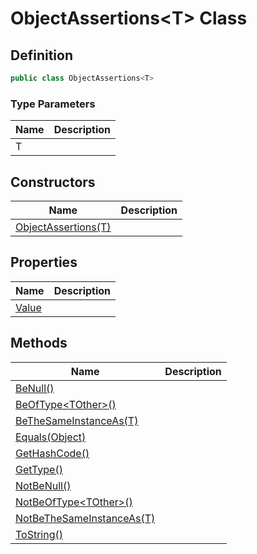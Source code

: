 # ObjectAssertions&lt;T&gt; Class
## Definition

```c#
public class ObjectAssertions<T>
```

### Type Parameters

| Name | Description |
| ---- | ----------- |
| T |  |

## Constructors

| Name | Description |
| ---- | ----------- |
| [ObjectAssertions(T)](MrKWatkins.Assertions.ObjectAssertions-1.-ctor.md) |  |

## Properties

| Name | Description |
| ---- | ----------- |
| [Value](MrKWatkins.Assertions.ObjectAssertions-1.Value.md) |  |

## Methods

| Name | Description |
| ---- | ----------- |
| [BeNull()](MrKWatkins.Assertions.ObjectAssertions-1.BeNull.md) |  |
| [BeOfType&lt;TOther&gt;()](MrKWatkins.Assertions.ObjectAssertions-1.BeOfType.md) |  |
| [BeTheSameInstanceAs(T)](MrKWatkins.Assertions.ObjectAssertions-1.BeTheSameInstanceAs.md) |  |
| [Equals(Object)](MrKWatkins.Assertions.ObjectAssertions-1.Equals.md) |  |
| [GetHashCode()](MrKWatkins.Assertions.ObjectAssertions-1.GetHashCode.md) |  |
| [GetType()](MrKWatkins.Assertions.ObjectAssertions-1.GetType.md) |  |
| [NotBeNull()](MrKWatkins.Assertions.ObjectAssertions-1.NotBeNull.md) |  |
| [NotBeOfType&lt;TOther&gt;()](MrKWatkins.Assertions.ObjectAssertions-1.NotBeOfType.md) |  |
| [NotBeTheSameInstanceAs(T)](MrKWatkins.Assertions.ObjectAssertions-1.NotBeTheSameInstanceAs.md) |  |
| [ToString()](MrKWatkins.Assertions.ObjectAssertions-1.ToString.md) |  |

